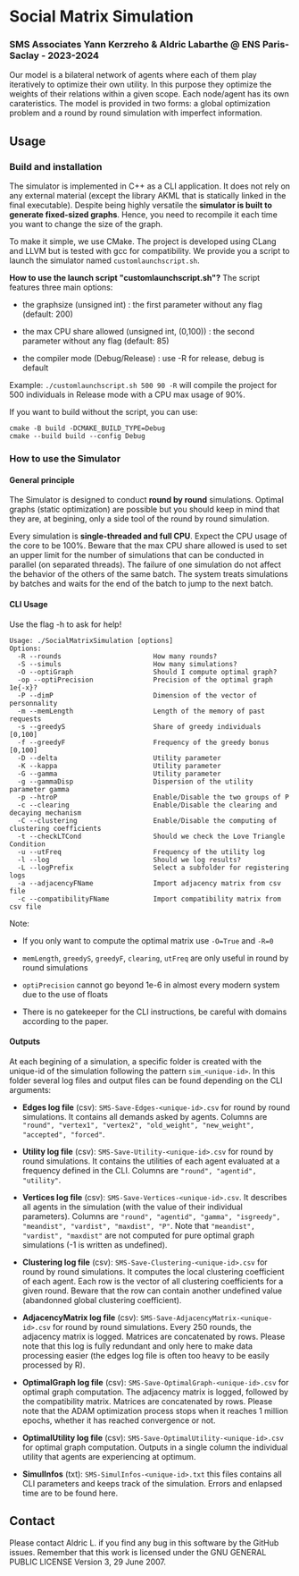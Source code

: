 #  Social Matrix Simulation
### SMS Associates Yann Kerzreho & Aldric Labarthe @ ENS Paris-Saclay - 2023-2024

Our model is a bilateral network of agents where each of them play iteratively to optimize their own utility. In this purpose they optimize the weights of their relations within a given scope. Each node/agent has its own carateristics. The model is provided in two forms: a global optimization problem and a round by round simulation with imperfect information.

## Usage

### Build and installation

The simulator is implemented in C++ as a CLI application. It does not rely on any external material (except the library AKML that is statically linked in the final executable). Despite being highly versatile the **simulator is built to generate fixed-sized graphs**. Hence, you need to recompile it each time you want to change the size of the graph. 

To make it simple, we use CMake. The project is developed using CLang and LLVM but is tested with gcc for compatibility. We provide you a script to launch the simulator named `customlaunchscript.sh`. 

**How to use the launch script "customlaunchscript.sh"?**
The script features three main options:

- the graphsize (unsigned int) : the first parameter without any flag (default: 200)

- the max CPU share allowed (unsigned int, (0,100)) : the second parameter without any flag (default: 85)

- the compiler mode (Debug/Release) : use -R for release, debug is default

Example: `./customlaunchscript.sh 500 90 -R` will compile the project for 500 individuals in Release mode with a CPU max usage of 90%. 


If you want to build without the script, you can use:

```
cmake -B build -DCMAKE_BUILD_TYPE=Debug 
cmake --build build --config Debug
```

### How to use the Simulator

#### General principle
The Simulator is designed to conduct **round by round** simulations. Optimal graphs (static optimization) are possible but you should keep in mind that they are, at begining, only a side tool of the round by round simulation. 

Every simulation is **single-threaded and full CPU**. Expect the CPU usage of the core to be 100%. Beware that the max CPU share allowed is used to set an upper limit for the number of simulations that can be conducted in parallel (on separated threads). The failure of one simulation do not affect the behavior of the others of the same batch. The system treats simulations by batches and waits for the end of the batch to jump to the next batch.

#### CLI Usage
Use the flag -h to ask for help!
```
Usage: ./SocialMatrixSimulation [options]
Options:
  -R --rounds                       How many rounds?
  -S --simuls                       How many simulations?
  -O --optiGraph                    Should I compute optimal graph?
  -op --optiPrecision               Precision of the optimal graph 1e{-x}?
  -P --dimP                         Dimension of the vector of personnality
  -m --memLength                    Length of the memory of past requests
  -s --greedyS                      Share of greedy individuals [0,100]
  -f --greedyF                      Frequency of the greedy bonus [0,100]
  -D --delta                        Utility parameter
  -K --kappa                        Utility parameter
  -G --gamma                        Utility parameter
  -g --gammaDisp                    Dispersion of the utility parameter gamma
  -p --htroP                        Enable/Disable the two groups of P
  -c --clearing                     Enable/Disable the clearing and decaying mechanism
  -C --clustering                   Enable/Disable the computing of clustering coefficients
  -t --checkLTCond                  Should we check the Love Triangle Condition
  -u --utFreq                       Frequency of the utility log
  -l --log                          Should we log results?
  -L --logPrefix                    Select a subfolder for registering logs
  -a --adjacencyFName               Import adjacency matrix from csv file
  -c --compatibilityFName           Import compatibility matrix from csv file
```

Note:
- If you only want to compute the optimal matrix use `-O=True` and `-R=0`

- `memLength`, `greedyS`, `greedyF`, `clearing`, `utFreq` are only useful in round by round simulations

- `optiPrecision` cannot go beyond 1e-6 in almost every modern system due to the use of floats

- There is no gatekeeper for the CLI instructions, be careful with domains according to the paper.

#### Outputs

At each begining of a simulation, a specific folder is created with the unique-id of the simulation following the pattern `sim_<unique-id>`. In this folder several log files and output files can be found depending on the CLI arguments:

- **Edges log file** (csv): `SMS-Save-Edges-<unique-id>.csv` for round by round simulations. It contains all demands asked by agents. Columns are `"round", "vertex1", "vertex2", "old_weight", "new_weight", "accepted", "forced"`.

- **Utility log file** (csv): `SMS-Save-Utility-<unique-id>.csv` for round by round simulations. It contains the utilities of each agent evaluated at a frequency defined in the CLI. Columns are `"round", "agentid", "utility"`.

- **Vertices log file** (csv): `SMS-Save-Vertices-<unique-id>.csv`. It describes all agents in the simulation (with the value of their individual parameters). Columns are `"round", "agentid", "gamma", "isgreedy", "meandist", "vardist", "maxdist", "P"`. Note that `"meandist", "vardist", "maxdist"` are not computed for pure optimal graph simulations (-1 is written as undefined).

- **Clustering log file** (csv): `SMS-Save-Clustering-<unique-id>.csv` for round by round simulations. It computes the local clustering coefficient of each agent. Each row is the vector of all clustering coefficients for a given round. Beware that the row can contain another undefined value (abandonned global clustering coefficient).

- **AdjacencyMatrix log file** (csv): `SMS-Save-AdjacencyMatrix-<unique-id>.csv` for round by round simulations. Every 250 rounds, the adjacency matrix is logged. Matrices are concatenated by rows. Please note that this log is fully redundant and only here to make data processing easier (the edges log file is often too heavy to be easily processed by R). 

- **OptimalGraph log file** (csv): `SMS-Save-OptimalGraph-<unique-id>.csv` for optimal graph computation. The adjacency matrix is logged, followed by the compatibility matrix. Matrices are concatenated by rows. Please note that the ADAM optimization process stops when it reaches 1 million epochs, whether it has reached convergence or not. 

- **OptimalUtility log file** (csv): `SMS-Save-OptimalUtility-<unique-id>.csv` for optimal graph computation. Outputs in a single column the individual utility that agents are experiencing at optimum. 

- **SimulInfos** (txt): `SMS-SimulInfos-<unique-id>.txt` this files contains all CLI parameters and keeps track of the simulation. Errors and enlapsed time are to be found here.

## Contact
Please contact Aldric L. if you find any bug in this software by the GitHub issues. Remember that this work is licensed under the GNU GENERAL PUBLIC LICENSE Version 3, 29 June 2007.

